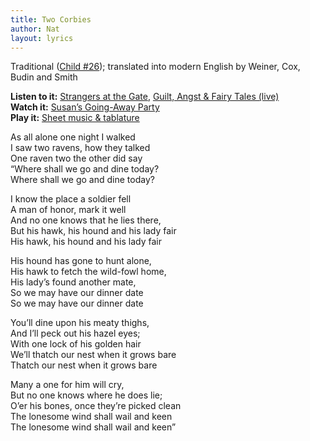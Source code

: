 ```yaml
---
title: Two Corbies
author: Nat
layout: lyrics
---
```

Traditional (<a href="http://www.contemplator.com/child/variant26.html" target="_blank">Child #26</a>); translated into modern English by Weiner, Cox, Budin and Smith

**Listen to it:** <a href="http://strangerways.bandcamp.com/track/two-corbies" target="_blank">Strangers at the Gate</a>, <a href="http://strangerways.bandcamp.com/track/two-corbies-live" target="_blank">Guilt, Angst & Fairy Tales (live)</a>  
**Watch it:** <a href="http://www.youtube.com/watch?v=_hE5p_7gL-o&list=PLE2BDB948181C7A2B&index=11&feature=plpp_video" target="_blank">Susan’s Going-Away Party</a>  
**Play it:** [Sheet music & tablature][1]

As all alone one night I walked  
I saw two ravens, how they talked  
One raven two the other did say  
“Where shall we go and dine today?  
Where shall we go and dine today?

I know the place a soldier fell  
A man of honor, mark it well  
And no one knows that he lies there,  
But his hawk, his hound and his lady fair  
His hawk, his hound and his lady fair

His hound has gone to hunt alone,  
His hawk to fetch the wild-fowl home,  
His lady’s found another mate,  
So we may have our dinner date  
So we may have our dinner date

You’ll dine upon his meaty thighs,  
And I’ll peck out his hazel eyes;  
With one lock of his golden hair  
We’ll thatch our nest when it grows bare  
Thatch our nest when it grows bare

Many a one for him will cry,  
But no one knows where he does lie;  
O’er his bones, once they’re picked clean  
The lonesome wind shall wail and keen  
The lonesome wind shall wail and keen”

 [1]: /images/Two-Corbies.pdf